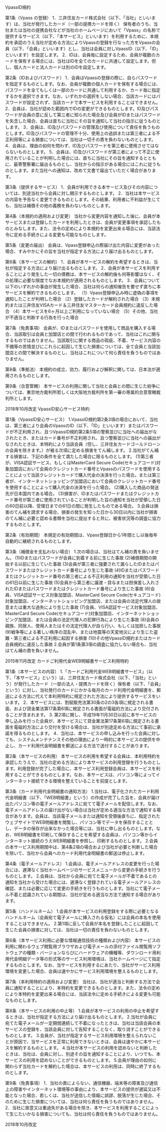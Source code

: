 VpassID規約 

第1条（Vpass の登録）
1．三井住友カード株式会社（以下、「当社」といいます）は、当社が発行したカード（一部の提携カードを除く） 保有者のうち、当社または当社の提携会社などが当社のホームページにおいて「Vpass」の名称で提供するサービス（以下、「本サービス」といいます）を利用するために、本規約を承認のうえ当社が定める方法によりVpassの登録を行なった方をVpassの会員（以下、「会員」といいます）とし、当社は会員に対しVpassID（以下、「ID」といいます）を設定します。
2．IDは、会員毎に設定するため、会員が複数のカードを保有する場合には、当社はIDを全てのカードに共通して設定します。但し、個人カードと法人カードは別のIDを設定します。

第2条（IDおよびパスワード）
1．会員はVpassの登録の際に、自らパスワードを指定するものとします。なお、会員が複数の個人カードを保有する場合には、パスワードを全てもしくは一部のカードに共通して利用するか、カード毎に指定するかを選択できます。なお、いずれかの選択をしない場合、当該カードにはパスワードが設定されず、当該カードで本サービスを利用することはできません。
2．会員は、当社が認めた範囲内でIDの変更ができるものとします。ID及びパスワードが会員の意に反して第三者に知られた場合及び会員がIDまたはパスワードを失念した場合、会員は直ちに当社にその旨を通知して当社の指示に従うものとします。
3．会員は、ID及びパスワードの管理及び使用について責任を負うものとします。ID及びパスワードの管理不十分、使用上の過誤または第三者による不正利用等による損害については、当社は一切その責を負わないものとします。
4．会員は、理由の如何を問わず、ID及びパスワードを第三者に使用させてはならないものとします。
5．会員は、ID及びパスワードが第三者によって不正に使用されていることが判明した場合には、直ちに当社にその旨を通知するとともに、最寄警察署に届出るものとし、当社からの指示がある場合にはこれに従うものとします。また当社への通知は、改めて文書で届出ていただく場合があります。

第3条（提供するサービス）
1．会員が利用できる本サービス及びその内容については、別途当社から会員に対し開示するものとします。
2．当社は本サービスの内容を予告なく変更できるものとします。その結果、利用者に不利益が生じても、当社は補償その他の義務を負わないものとします。

第4条（本規約の適用および変更）
当社から変更内容を通知した後に、会員が本サービスまたは登録したカードを利用したときは、会員が変更事項を承認したものとみなします。また、法令の定めにより本規約を変更出来る場合には、当該法令に定める手続きによる変更も可能なものとします。

第5条（変更の届出）
会員は、Vpass登録申込の際届け出た内容に変更があった場合、すみやかにその旨を当社が指定する方法により届け出るものとします。

第6条（本サービスの解約）
1．会員が本サービスの解約を希望するときは、当社が指定する方法により届け出るものとします。
2．会員が本サービスを利用することにより発生した一切の債務は、本サービスの解約後も何等影響はなく、その処理に必要な限度でなお本規約が適用されるものとします。
3．会員について以下のいずれかの事由が発生した場合、当社は何らの通知催告を要せず直ちに本サービスを解約できるものとします。
（1）Vpass登録申込み時に虚偽の事項を通知したことが判明した場合
（2）登録したカードが解約された場合
（3）本規約または三井住友VISAカード＆三井住友マスターカード会員規約に違反した場合
（4）本サービスを6ヶ月以上ご利用になっていない場合
（5）その他、当社が不適当と判断する行為を行った場合

第7条（免責事項）
会員が、IDまたはパスワードを使用して商品を購入する場合、当該取引は会員と加盟店との間で行われるものであって、当社はこれに関与するものではありません。当該取引に関する商品の瑕疵、不着、サービス内容の不備等の苦情並びにこれらに起因して生じた損害については、全て会員と当該加盟店との間で解決するものとし、当社はこれについて何ら責任を負うものではありません。

第8条（準拠法）
本規約の成立、効力、履行および解釈に関しては、日本法が適用されるものとします。

第9条（合意管轄）
本サービスの利用に関して当社と会員との間に生じた紛争については、東京地方裁判所若しくは大阪地方裁判所を第一審の専属的合意管轄裁判所とします。

2018年10月改定
	VpassID安心サービス特約 

第1条（VpassID安心サービス）
1.VpassID規約第2条3項の場合において、当社は、第三者により会員のVpassのID（以下、「ID」といいます）またはパスワードが不正利用され、且つVpassID規約第2条5項の警察並びに当社への届出がなされたとき、またはカード番号が不正利用され、且つ警察並びに当社への届出がなされたときは、本特約により当該会員（但し、三井住友カードゴールドローンの会員を除きます。）が被る次項に定める損害をてん補します。
2.当社がてん補する損害は、下記の条件を全て満たした場合に限るものとします。
(1)第三者が、VISA認証サービス、もしくはMasterCard Secure Code(セキュアコード)対象加盟店において会員のクレジットカード番号とVpassのパスワードを使用することによって当該クレジットカードで購入代金の決済を行った場合。または第三者が、インターネットショッピング加盟店において会員のクレジットカード番号を使用することによって購入代金の決済を行った場合。
(2)購入した商品の発送先が日本国内である場合。
(3)損害が、IDまたはパスワードまたはクレジットカード番号が第三者に使用されていることが判明した旨の通知を当社が受領した日の60日前以降、受理日までの61日の間に発生したものである場合。
3.会員は損害のてん補を請求する場合、損害の発生を知った日から30日以内に当社が損害のてん補に必要と認める書類を当社に提出すると共に、被害状況等の調査に協力するものとします。

第2条（有効期間）
本規定の有効期間は、Vpass登録日から1年間とし以後毎年自動的に継続されるものとします。

第3条（補償金を支払わない場合）
1.次の場合は、当社はてん補の責を負いません。
(1)IDまたはパスワードが会員に到着する前に生じた事故
(2)補償期間の開始する以前に生じていた事故
(3)会員が第三者に強要されて漏らしたIDまたはパスワードまたはクレジットカード番号により生じた事故
(4)IDまたはパスワードまたはクレジットカード番号の第三者による不正利用の通知を当社が受領した日の61日以前に生じた事故
(5)会員から第三者に譲渡・貸与または担保差し入れされたIDまたはパスワードまたはクレジットカード番号により生じた事故
(6)会員、VISA認証サービス対象加盟店、MasterCard Secure Code(セキュアコード)対象加盟店、インターネットショッピング加盟店、または会員の法定代理人の故意または重大な過失により生じた事故
(7)会員、VISA認証サービス対象加盟店、MasterCard Secure Code(セキュアコード)対象加盟店、インターネットショッピング加盟店、または会員の法定代理人の犯罪行為により生じた事故
(8)会員の親族、同居人、使用人またはその法定代理人が自ら行い、もしくは加担した事故
(9)戦争等による著しい秩序の混乱中、または地震等の天変地災により生じた盗難・第三者による不正利用に起因する損害
(10)その他VpassID規約またはカード会員規約に違反した事故
2.会員が第1条第3項の調査に協力しない場合も、当社はてん補の責を負いません。

2015年11月改定
	カードご利用代金WEB明細書サービス利用特約 

第1条（本サービスの内容）
1.「カードご利用代金WEB明細書サービス」（以下、「本サービス」という）は、三井住友カード株式会社（以下、「当社」という）が発行したカード（一部の法人・提携カードを除く）保有者（以下、「会員」という）に対し、当社発行のカードにかかる毎月のカード利用代金明細書を、郵送による方法に代えて本利用特約に規定された方法により提供するサービスをいいます。
2．本サービスには、割賦販売法第30条の2の3各項に規定される書面、および貸金業法第17条第6項に規定される書面が電磁的方法により交付されることが含まれます。
3. 第2項に関し、平成19年11月30日以前に本サービスの申し込みを行った会員が、本サービスにて貸金業法第17条第6項に規定される書面を電磁的方法により交付を受ける場合は、当社が別途定める方法にて事前に承諾を得るものとします。
4．当社は、本サービスの申し込みを行った会員に対しても、システムメンテナンスその他の理由により一時的に本サービスの提供を中止し、カード利用代金明細書を郵送による方法で送付することがあります。

第2条（本サービスの利用）
本サービスの利用を希望する会員は、本利用特約を承認したうえで、当社の定める方法により本サービスの利用登録を行うものとします。利用登録が完了した場合に、本サービス利用登録会員は、本サービスを利用することができるものとします。なお、本サービスは、パソコン等によってインターネット接続できる環境を整えていることを前提とします。

第3条（カード利用代金明細書の通知方法）
1.当社は、電子化されたカード利用代金明細書（以下、「WEB明細書」という）の作成が完了した旨を、会員が届け出たパソコン等の電子メールアドレスに宛てて電子メールを配信します。なお、電子メールアドレスの届け出がない場合は当社が定める適当な方法で通知する場合があります。会員は、当該電子メールまたは通知を受領後直ちに、指定されたウェブサイトでWEB明細書を閲覧し、パソコン等でデータを保存することとし、データの保存が出来なかった場合等には、当社に申し出るものとします。なお、WEB明細書を印刷して保存することを希望する会員は、パソコン等からインターネット接続のうえWEB明細書を参照し、印刷するものとします。
2.会員の本サービス利用期間中は、第4条2項の場合および当社が必要と判断した場合を除いて、当社から会員へのカード利用代金明細書の郵送は停止します。

第4条（電子メールアドレス）
1.会員は、電子メールアドレスの変更を行った場合には、遅滞なく当社ホームページのサービスメニューから変更の手続きを行うものとします。
2.会員は、当社から会員に宛てた電子メールが不着であるとの通知を当社から受けた場合には、遅滞なく登録されている電子メールアドレスの確認、または必要に応じて変更の手続きを行うものとします。当社にて電子メール不着と認識されている期間は、当社が定める適当な方法で通知する場合があります。

第5条（ハンドルネーム）
1.会員が本サービスの利用登録をする際に必要となるハンドルネーム（会員宛て電子メールに挿入される仮名）には会員の本名を使用することはできません。
2.第1項に反して会員が本名を登録したことに起因して生じた会員の損害に対しては、当社は一切の責任を負わないものとします。

第6条（本サービス利用に必要な情報通信技術の種類および内容）
本サービスの利用に関わるウェブ閲覧用ブラウザおよび電子メールの添付ファイル閲覧用ソフトウェアの種類・バージョンならびにハードウェアの機種等、ダウンロード用利用代金明細データ等の形式等のサービス利用環境は、当社ホームページにて指定するものとします。なお、当サービスを利用するにあたり、当社がサービス利用環境を変更した場合、会員は速やかにサービス利用環境を整えるものとします。

第7条（本利用特約の適用および変更）
当社は、当社が適当と判断する方法で会員に通知することにより、本特約を変更できるものとします。また、法令の定めにより本特約を変更出来る場合には、当該法令に定める手続きによる変更も可能なものとします。

第8条（本サービスの利用の中止等）
1.会員が本サービスの利用の中止を希望するときは、当社が指定する方法により届け出るものとします。
2.当社が会員に宛てた電子メールが一定期間連続して不着になったときは、当社は当該会員の本サービスの登録を、当該会員に対して告知することなく、取り消すことができるものとします。
3.会員が、当社が指定するサービス利用環境を整えられないことが原因で、当サービスを正常に利用できないときは、会員は速やかに本サービスを解約するものとします。
4.当社が本サービスの利用を認めないと判断したときは、当社は、会員に対し、別途その旨を通知することにより、いつでも、本サービスの利用を認めないことができるものとします。
5.会員が理由の如何に関わらず当社カードを解約した場合は、本サービスの利用は、同時に終了するものとします。

第9条（免責事項）
1．当社の責によらない、通信機器、端末等の障害及び通信上の障害やインターネット環境等の事由により、本サービスの提供が遅延又は不能となった場合、若しくは、当社が送信した情報に誤謬、脱落が生じた場合、そのために生じた損害については、当社は何ら責任を負うものではありません。
2．当社に故意又は重過失がある場合を除き、本サービスを利用することによって生じたいかなる損害についても、当社は何ら責任を負うものではありません。

2018年10月改定
